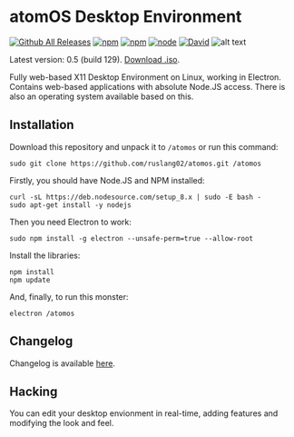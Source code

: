 # atomOS Desktop Environment
[![Github All Releases](https://img.shields.io/github/downloads/atom/atom/total.svg)]() [![npm](https://img.shields.io/npm/dt/express.svg)]() [![npm](https://img.shields.io/npm/v/npm.svg)]() [![node](https://img.shields.io/node/v/passport.svg)]() [![David](https://img.shields.io/david/expressjs/express.svg)]()
![alt text](https://raw.githubusercontent.com/ruslang02/atomos/master/PREVIEW.png) 

Latest version: 0.5 (build 129). [Download .iso](https://github.com/ruslang02/atomos/releases).

Fully web-based X11 Desktop Environment on Linux, working in Electron.
Contains web-based applications with absolute Node.JS access.
There is also an operating system available based on this.

## Installation

Download this repository and unpack it to `/atomos` or run this command:
```
sudo git clone https://github.com/ruslang02/atomos.git /atomos
```

Firstly, you should have Node.JS and NPM installed:
```
curl -sL https://deb.nodesource.com/setup_8.x | sudo -E bash -
sudo apt-get install -y nodejs
```
Then you need Electron to work:
```
sudo npm install -g electron --unsafe-perm=true --allow-root
```
Install the libraries:
```
npm install
npm update
```
And, finally, to run this monster:
```
electron /atomos
```

## Changelog

Changelog is available [here](https://github.com/ruslang02/atomos/blob/master/CHANGELOG.md).

## Hacking
You can edit your desktop envionment in real-time, adding features and modifying the look and feel.

